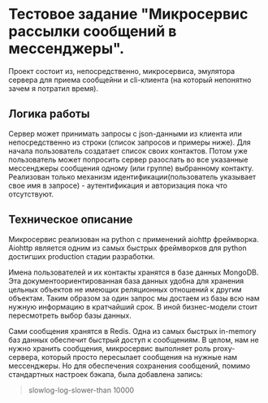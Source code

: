 # Тестовое задание "Микросервис рассылки сообщений в мессенджеры".

Проект состоит из, непосредственно, микросервиса, эмулятора сервера для приема сообщейни и cli-клиента (на который непонятно зачем я потратил время).

## Логика работы
Сервер может принимать запросы с json-данными из клиента или непосредственно из строки (список запросов и примеры ниже). Для начала пользователь создатает список своих контактов. Потом уже пользователь может попросить сервер разослать во все указанные мессенджеры сообщения одному (или группе) выбранному контакту. 
Реализован только механизм идентификации(пользователь указывает свое имя в запросе) - аутентификация и авторизация пока что отсутствуют.

## Техническое описание
Микросервис реализован на python с применений aiohttp фреймворка. Aiohttp является одним из самых быстрых фреймворков для python достигших production стадии разработки. 

Имена пользователей и их контакты хранятся в базе данных MongoDB. Эта документоориентированная база данных удобна для хранения цельных объектов не имеющих реляционных отношений к другим объектам. Таким образом за один запрос мы достаем из базы всю нам нужную информацию в кратчайший срок. В иной бизнес-модели стоит пересмотреть выбор базы данных.

Сами сообщения хранятся в Redis. Одна из самых быстрых in-memory баз данных обеспечит быстрый доступ к сообщениям. В целом, нам не нужно хранить сообщения, микросервис выполняет роль proxy-сервера, который просто пересылает сообщения на нужные нам мессенджеры. Но для обеспечения сохранения сообщений, помимо стандартных настроек бэкапа, была добавлена запись:
> slowlog-log-slower-than 10000
